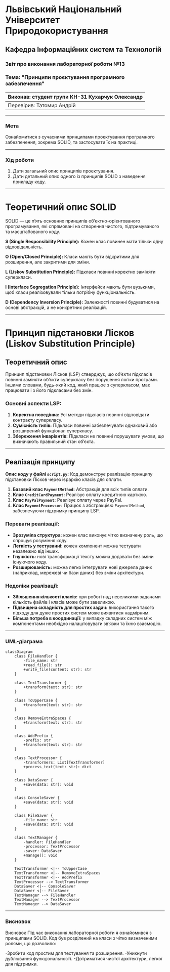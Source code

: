 # Львівський Національний Університет Природокористування

## Кафедра Інформаційних систем та Технологій

### Звіт про виконання лабораторної роботи №13

### Тема: "Принципи проєктування програмного забезпечення"

| Виконав: студент групи КН-31 Кухарчук Олександр |
| ----------------------------------------------- |
| Перевірив: Татомир Андрій                       |

---

### Мета

Ознайомитися з сучасними принципами проєктування програмного забезпечення, зокрема SOLID, та застосувати їх на практиці.

---

### Хід роботи

1. Дати загальний опис принципів проєктування.
2. Дати детальний опис одного із принципів SOLID з наведення прикладу коду.

---

# Теоретичний опис SOLID

SOLID — це п’ять основних принципів об’єктно-орієнтованого програмування, які спрямовані на створення чистого, підтримуваного та масштабованого коду.

**S (Single Responsibility Principle):** Кожен клас повинен мати тільки одну відповідальність.

**O (Open/Closed Principle):** Класи мають бути відкритими для розширення, але закритими для зміни.

**L (Liskov Substitution Principle):** Підкласи повинні коректно заміняти суперкласи.

**I (Interface Segregation Principle):** Інтерфейси мають бути вузькими, щоб класи реалізовували тільки потрібну функціональність.

**D (Dependency Inversion Principle):** Залежності повинні будуватися на основі абстракцій, а не конкретних реалізацій.

---

# Принцип підстановки Лісков (Liskov Substitution Principle)

## Теоретичний опис

Принцип підстановки Лісков (LSP) стверджує, що об’єкти підкласів повинні заміняти об’єкти суперкласу без порушення логіки програми. Іншими словами, будь-який код, який працює з суперкласом, має працювати і з його підкласами без змін.

### Основні аспекти LSP:

1. **Коректна поведінка:** Усі методи підкласів повинні відповідати контракту суперкласу.
2. **Сумісність типів:** Підкласи повинні забезпечувати однаковий або розширений функціонал суперкласу.
3. **Збереження інваріантів:** Підкласи не повинні порушувати умови, що визначають правильний стан об’єкта.

---

## Реалізація принципу

**Опис коду у файлі `script.py`:** [](script.py)
Код демонструє реалізацію принципу підстановки Лісков через ієрархію класів для оплати.

1. **Базовий клас `PaymentMethod`:** Абстракція для всіх типів оплати.
2. **Клас `CreditCardPayment`:** Реалізує оплату кредитною карткою.
3. **Клас `PayPalPayment`:** Реалізує оплату через PayPal.
4. **Клас `PaymentProcessor`:** Працює з абстракцією `PaymentMethod`, забезпечуючи підтримку принципу LSP.

### Переваги реалізації:

- **Зрозуміла структура:** кожен клас виконує чітко визначену роль, що спрощує розуміння коду.
- **Легкість у тестуванні:** кожен компонент можна тестувати незалежно від інших.
- **Гнучкість:** нові трансформації тексту можна додавати без зміни існуючого коду.
- **Розширюваність:** можна легко інтегрувати нові джерела даних (наприклад, мережеві чи бази даних) без зміни архітектури.

### Недоліки реалізації:

- **Збільшення кількості класів:** при роботі над невеликими задачами кількість файлів і класів може бути завеликою.
- **Підвищена складність для простих задач:** використання такого підходу для дуже простих систем може виявитися надмірним.
- **Більша потреба в координації:** у випадку складних систем між компонентами необхідно налаштовувати зв’язки та їхню взаємодію.

---

### UML-діаграма

```mermaid
classDiagram
    class FileHandler {
        -file_name: str
        +read_file(): str
        +write_file(content: str): str
    }

    class TextTransformer {
        +transform(text: str): str
    }

    class ToUpperCase {
        +transform(text: str): str
    }

    class RemoveExtraSpaces {
        +transform(text: str): str
    }

    class AddPrefix {
        -prefix: str
        +transform(text: str): str
    }

    class TextProcessor {
        -transformers: List[TextTransformer]
        +process_text(text: str): dict
    }

    class DataSaver {
        +save(data: str): void
    }

    class ConsoleSaver {
        +save(data: str): void
    }

    class FileSaver {
        -file_name: str
        +save(data: str): void
    }

    class TextManager {
        -handler: FileHandler
        -processor: TextProcessor
        -saver: DataSaver
        +manage(): void
    }

    TextTransformer <|-- ToUpperCase
    TextTransformer <|-- RemoveExtraSpaces
    TextTransformer <|-- AddPrefix
    TextProcessor --> TextTransformer
    DataSaver <|-- ConsoleSaver
    DataSaver <|-- FileSaver
    TextManager --> FileHandler
    TextManager --> TextProcessor
    TextManager --> DataSaver

```

---

### Висновок

Висновок
Під час виконання лабораторної роботи я ознайомився з принципами SOLID.
Код був розділений на класи з чітко визначеними ролями, що дозволило:

-Зробити код простим для тестування та розширення.
-Уникнути дублювання функціональності.
-Дотриматися чистої архітектури, легкої для підтримки.
